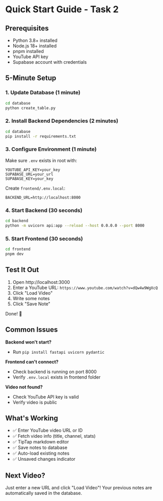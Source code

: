 # Quick Start Guide - Task 2

## Prerequisites

- Python 3.8+ installed
- Node.js 18+ installed
- pnpm installed
- YouTube API key
- Supabase account with credentials

## 5-Minute Setup

### 1. Update Database (1 minute)

```bash
cd database
python create_table.py
```

### 2. Install Backend Dependencies (2 minutes)

```bash
cd database
pip install -r requirements.txt
```

### 3. Configure Environment (1 minute)

Make sure `.env` exists in root with:

```env
YOUTUBE_API_KEY=your_key
SUPABASE_URL=your_url
SUPABASE_KEY=your_key
```

Create `frontend/.env.local`:

```env
BACKEND_URL=http://localhost:8000
```

### 4. Start Backend (30 seconds)

```bash
cd backend
python -m uvicorn api:app --reload --host 0.0.0.0 --port 8000
```

### 5. Start Frontend (30 seconds)

```bash
cd frontend
pnpm dev
```

## Test It Out

1. Open http://localhost:3000
2. Enter a YouTube URL: `https://www.youtube.com/watch?v=dQw4w9WgXcQ`
3. Click "Load Video"
4. Write some notes
5. Click "Save Note"

Done! 🎉

## Common Issues

**Backend won't start?**

- Run `pip install fastapi uvicorn pydantic`

**Frontend can't connect?**

- Check backend is running on port 8000
- Verify `.env.local` exists in frontend folder

**Video not found?**

- Check YouTube API key is valid
- Verify video is public

## What's Working

- ✅ Enter YouTube video URL or ID
- ✅ Fetch video info (title, channel, stats)
- ✅ TipTap markdown editor
- ✅ Save notes to database
- ✅ Auto-load existing notes
- ✅ Unsaved changes indicator

## Next Video?

Just enter a new URL and click "Load Video"!
Your previous notes are automatically saved in the database.
